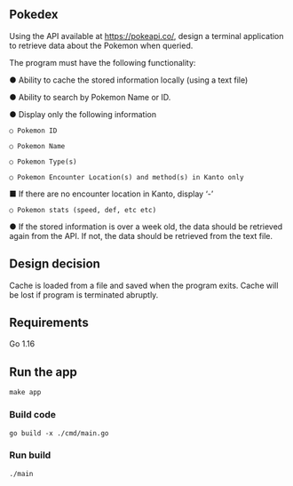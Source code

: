 ## Pokedex
Using the API available at https://pokeapi.co/, design a terminal application to retrieve data
about the Pokemon when queried.

The program must have the following functionality:

  ● Ability to cache the stored information locally (using a text file)

  ● Ability to search by Pokemon Name or ID.

  ● Display only the following information

    ○ Pokemon ID

    ○ Pokemon Name

    ○ Pokemon Type(s)

    ○ Pokemon Encounter Location(s) and method(s) in Kanto only

  ■ If there are no encounter location in Kanto, display ‘-’

    ○ Pokemon stats (speed, def, etc etc)

  ● If the stored information is over a week old, the data should be retrieved again from the API. If not, the data should be retrieved from the text file.

## Design decision
Cache is loaded from a file and saved when the program exits. Cache will be lost if program is terminated abruptly.

## Requirements
Go 1.16

## Run the app
```
make app
```

### Build code
```
go build -x ./cmd/main.go
```

### Run build
```
./main
```
